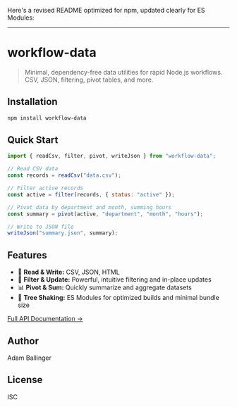 Here's a revised README optimized for npm, updated clearly for ES Modules:

---

# workflow-data

> Minimal, dependency-free data utilities for rapid Node.js workflows. CSV, JSON, filtering, pivot tables, and more.

## Installation

```bash
npm install workflow-data
```

## Quick Start

```js
import { readCsv, filter, pivot, writeJson } from "workflow-data";

// Read CSV data
const records = readCsv("data.csv");

// Filter active records
const active = filter(records, { status: "active" });

// Pivot data by department and month, summing hours
const summary = pivot(active, "department", "month", "hours");

// Write to JSON file
writeJson("summary.json", summary);
```

## Features

- 📂 **Read & Write:** CSV, JSON, HTML
- 🔎 **Filter & Update:** Powerful, intuitive filtering and in-place updates
- 📊 **Pivot & Sum:** Quickly summarize and aggregate datasets
- 🌳 **Tree Shaking:** ES Modules for optimized builds and minimal bundle size

[Full API Documentation →](https://github.com/adam-ballinger/workflow-data/wiki)

## Author

Adam Ballinger

## License

ISC
